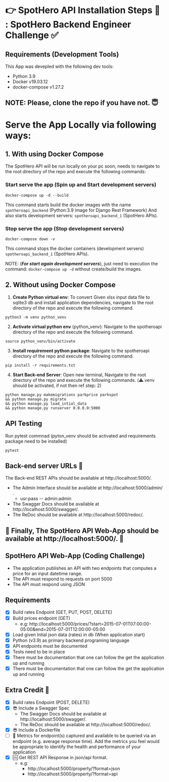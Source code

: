 # :point_right: SpotHero API Installation Steps :star_struck: : SpotHero Backend Engineer Challenge :white_check_mark:

## Requirements (Development Tools)

This App was devepled with the following dev tools:
- Python 3.9
- Docker v19.03.12
- docker-compose v1.27.2

## NOTE: Please, clone the repo if you have not. :innocent:

# Serve the App Locally via following ways:
## 1. With using Docker Compose

The SpotHero API will be run locally on your pc soon, needs to navigate to the root directory of the repo and execute the following commands:
### Start serve the app (Spin up and Start development servers)
```
docker-compose up -d --build
```
This command starts build the docker images with the name `spotheroapi_backend` (Python:3.9 image for Django Rest Framework) And also starts development servers: `spotheroapi_backend_1` (SpotHero APIs).

### Stop serve the app (Stop development servers)
```
docker-compose down -v
```
This command stops the docker containers (development servers) `spotheroapi_backend_1` (SpotHero APIs).

NOTE: (__*For start again development servers*__), just need to execution the command:  ```docker-compose up -d``` without create/build the images.


## 2. Without using Docker Compose

1. __Create Python virtual env__: 
To convert Given xlsx input data file to sqlite3 db and install application dependencies, navigate to the root directory of the repo and execute the following command.
```
python3 -m venv python_venv
```
2. __Activate virtual python env__ (python_venv): 
Navigate to the spotheroapi directory of the repo and execute the following command.
```
source python_venv/bin/activate
```
3. __Install requirement python package__: 
Navigate to the spotheroapi directory of the repo and execute the following command.
```
pip install -r requirements.txt
```
4. __Start Back-end Server__: 
Open new terminal, Navigate to the root directory of the repo and execute the following commands. (:warning:.venv should be activated, if not then ref step: 2)
```
python manage.py makemigrations parkprice parkspot
&& python manage.py migrate
&& python manage.py load_intial_data
&& python manage.py runserver 0.0.0.0:5000
```

## API Testing
Run pytest commnad (pyton_venv should be activated and requirements package need to be installed)
```
pytest
```

## Back-end server URLs :star_struck:
The Back-end REST APIs should be available at http://localhost:5000/.
- The Admin Interface should be available at http://localhost:5000/admin/ .  
  - usr:pass -- admin:admin
- The Swagger Docs should be available at http://localhost:5000/swagger/.
- The ReDoc should be available at http://localhost:5000/redoc/.

## :tada: Finally, The SpotHero API Web-App should be available at http://localhost:5000/. :star_struck:


## SpotHero API Web-App (Coding Challenge)
- The application publishes an API with two endpoints that computes a price for an input datetime
range.
- The API must respond to requests on port 5000
- The API must respond using JSON

## Requirements
- [x] Build rates Endpoint (GET, PUT, POST, DELETE)
- [x] Build prices endpoint (GET)
  - e.g: http://localhost:5000/prices/?start=2015-07-01T07:00:00-05:00&end=2015-07-01T12:00:00-05:00
- [x] Load given Intial json data (rates) in db (When application start)
- [x] Python (v3.9) as primary backend programing language
- [x] API endpoints must be documented
- [x] Tests need to be in place
- [x] There must be documentation that one can follow the get the application up and running
- [x] There must be documentation that one can follow the get the application up and running

## Extra Credit :star_struck:
- [x] Build rates Endpoint (POST, DELETE)
- [x] :sunglasses: Include a Swagger Spec
  - The Swagger Docs should be available at http://localhost:5000/swagger/.
  - The ReDoc should be available at http://localhost:5000/redoc/.
- [x] :sunglasses: Include a Dockerfile 
- [ ] :star_struck: Metrics for endpoint(s) captured and available to be queried via an endpoint (e.g. average response
time). Add the metrics you feel would be appropriate to identify the health and performance of your
application
- [x] :cool: Get REST API Response in json/api format.
  - e.g:
    - http://localhost:5000/property/?format=json
    - http://localhost:5000/property/?format=api
   
  
